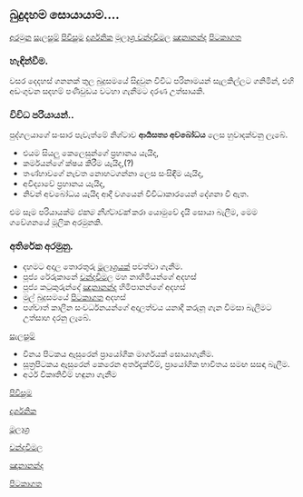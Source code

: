 ## බුදුදහම සොයායාම....

[අරමුන](/index.md)
[සැලසුම්](/page1.md)
[පිවිසුම](/page2.md)
[දාර්ශනික](/page3.md)
[මූලාශ්‍ර ](/page4.md)
[චන්දවිමල](/page5.md)
[ඤානානන්ද](/page6.md)
[පිටකාගත](/page7.md)


### හැඳින්වීම.
වසර දෙදහස් ගනනක් තුල බුදුසමයේ සිදුවුන විවිධ පරිනාමයන් සැලකිල්ලට ගනිමින්, එහි අඩංගුවන සදහම් පණිවුඩය වටහා ගැනීමට දරණ උත්සායකි.

### විවිධ පරියායන්..
පුද්ගලයාගේ සංසාර පැවැත්මේ නිශ්ටාව **ආර්‍යසත්‍ය අවබෝධය** ලෙස හුවාදක්වනු ලැබේ.

- එයම සියලු කෙලෙසුන්ගේ ප්‍රහානය යැයිද,
- කර්මයන්ගේ ක්ෂය කිරීම යැයිද,(?)
- තණ්හාවගේ නැවත නොහටගන්නා ලෙස සංසිඳීම යැයිද,
- අවිද්‍යාවේ ප්‍රහානය යැයිද,
- නිවන් අවබෝධය යැයිද ආදී වශයෙන් විවිධාකාරයෙන් දේශනා වී ඇත.

එම සෑම පරියායක්ම _එකම නිශ්ටාවක්_ කරා යොමුවේ දැයි  සොයා බැලීම, මෙම ගවේශනයේ මූලික අරමුනකි.

### අතිරේක අරමුනු.
- දහමට අදාල තොරතුරු [මූලාශ්‍රයක්](/page4.md) පවත්වා ගැනීම.
- පූජ්‍ය රේරුකානේ [චන්දවිමල](/page5.md) මහ නාහිමියන්ගේ අදහස්
- පූජ්‍ය කටුකුරුන්දේ [ඤානානන්ද](/page6.md) හිමිපානන්ගේ අදහස්
- මුල් බුදුසමයේ [පිටකාගත](/page7.md) අදහස්
- පශ්චාත් කාලීන සංවර්ධනයන්ගේ අදාලත්වය
යනාදී කරුනූ ගැන විමසා බැලීමට උත්සාහ දරනු ලැබේ.

[සැලසුම්](/page1.md)

- විනය පිටකය ඇසුරෙන් ප්‍රායෝගික මාර්ගයක් සොයාගැනීම.
- සූත්‍රපිටකය ඇසුරෙන් කෙරෙන අර්තදැක්වීම්, ප්‍රායෝගික භාවිතය සමඟ සසඳා බැලීම.
- අර්ථ විකෘතිවීම් හඳුනා ගැනීම


[පිවිසුම](/page2.md)


[දාර්ශනික](/page3.md)


[මූලාශ්‍ර ](/page4.md)


[චන්දවිමල](/page5.md)


[ඤානානන්ද](/page6.md)


[පිටකාගත](/page7.md)